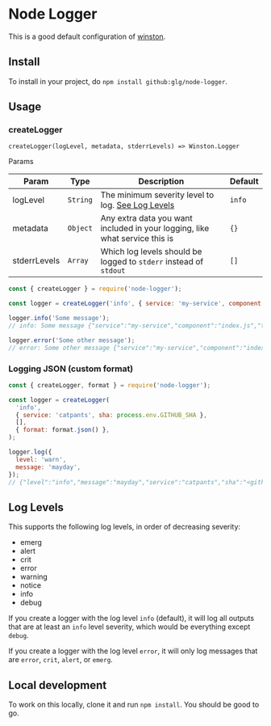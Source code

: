 # Node Logger

This is a good default configuration of [winston](https://github.com/winstonjs/winston).

## Install

To install in your project, do `npm install github:glg/node-logger`.

## Usage

### createLogger

`createLogger(logLevel, metadata, stderrLevels) => Winston.Logger`

Params

| Param        | Type     | Description                                                                 | Default |
|--------------|----------|-----------------------------------------------------------------------------|---------|
| logLevel     | `String` | The minimum severity level to log. [See Log Levels](#log-levels)            | `info`
| metadata     | `Object` | Any extra data you want included in your logging, like what service this is | `{}`
| stderrLevels | `Array`  | Which log levels should be logged to `stderr` instead of `stdout`           | `[]`

```javascript
const { createLogger } = require('node-logger');

const logger = createLogger('info', { service: 'my-service', component: 'index.js' });

logger.info('Some message');
// info: Some message {"service":"my-service","component":"index.js","timestamp":"2019-02-22 15:41:34"}

logger.error('Some other message');
// error: Some other message {"service":"my-service","component":"index.js","timestamp":"2019-02-22 15:41:34"}
```

### Logging JSON (custom format)

```js
const { createLogger, format } = require('node-logger');

const logger = createLogger(
  'info', 
  { service: 'catpants', sha: process.env.GITHUB_SHA }, 
  [], 
  { format: format.json() },
);

logger.log({ 
  level: 'warn',
  message: 'mayday',
});
// {"level":"info","message":"mayday","service":"catpants","sha":"<github-sha-value>"}
```

## Log Levels

This supports the following log levels, in order of decreasing severity:

- emerg
- alert
- crit
- error
- warning
- notice
- info
- debug

If you create a logger with the log level `info` (default), it will log all outputs that are at least an `info` level severity, which would be everything except `debug`.

If you create a logger with the log level `error`, it will only log messages that are `error`, `crit`, `alert`, or `emerg`.

## Local development

To work on this locally, clone it and run `npm install`. You should be good to go.
